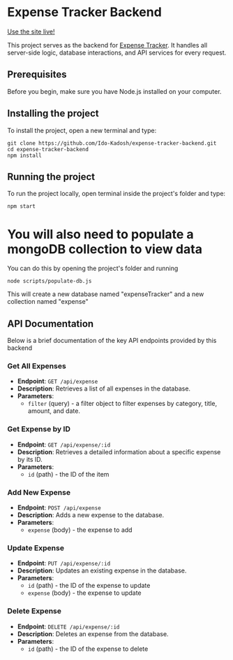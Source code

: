 # Expense Tracker Backend

[Use the site live!](https://expense-tracker-nwu0.onrender.com/)

This project serves as the backend for [Expense Tracker](https://github.com/Ido-Kadosh/expense-tracker-frontend). It handles all server-side logic, database interactions, and API services for every request.

## Prerequisites

Before you begin, make sure you have Node.js installed on your computer.

## Installing the project

To install the project, open a new terminal and type:
```
git clone https://github.com/Ido-Kadosh/expense-tracker-backend.git
cd expense-tracker-backend
npm install
```

## Running the project

To run the project locally, open terminal inside the project's folder and type:
```
npm start
```

# You will also need to populate a mongoDB collection to view data

You can do this by opening the project's folder and running
```
node scripts/populate-db.js
```

This will create a new database named "expenseTracker" and a new collection named "expense"



## API Documentation

Below is a brief documentation of the key API endpoints provided by this backend

### Get All Expenses
* **Endpoint**: `GET /api/expense`
* **Description**: Retrieves a list of all expenses in the database.
* **Parameters**:
   * `filter` (query) - a filter object to filter expenses by category, title, amount, and date.


### Get Expense by ID
* **Endpoint**: `GET /api/expense/:id`
* **Description**: Retrieves a detailed information about a specific expense by its ID.
* **Parameters**:
   * `id` (path) - the ID of the item

 
### Add New Expense
* **Endpoint**: `POST /api/expense`
* **Description**: Adds a new expense to the database.
* **Parameters**:
   * `expense` (body) - the expense to add
 

### Update Expense
* **Endpoint**: `PUT /api/expense/:id`
* **Description**: Updates an existing expense in the database.
* **Parameters**:
   * `id` (path) - the ID of the expense to update
   * `expense` (body) - the expense to update
 

### Delete Expense
* **Endpoint**: `DELETE /api/expense/:id`
* **Description**: Deletes an expense from the database.
* **Parameters**:
   * `id` (path) - the ID of the expense to delete


